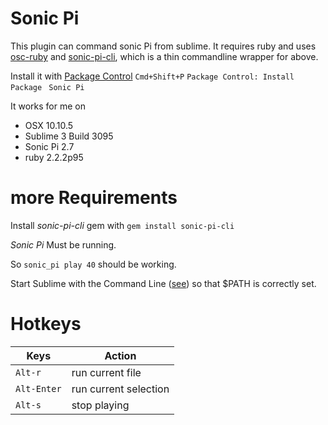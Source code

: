 # Sonic Pi
This plugin can command sonic Pi from sublime. It requires ruby and uses 
[osc-ruby](https://rubygems.org/gems/osc-ruby) and [sonic-pi-cli](https://rubygems.org/gems/sonic-pi-cli), 
which is a thin commandline wrapper for above.

Install it with [Package Control](https://packagecontrol.io/packages/Sonic%20Pi) `Cmd+Shift+P` `Package Control: Install Package `  `Sonic Pi`

It works for me on
* OSX 10.10.5 
* Sublime 3 Build 3095
* Sonic Pi 2.7
* ruby 2.2.2p95

# more Requirements 

Install _sonic-pi-cli_ gem with  `gem install sonic-pi-cli`

_Sonic Pi_ Must be running. 

So `sonic_pi play 40` should be working. 

Start Sublime with the Command Line ([see](http://ashleynolan.co.uk/blog/launching-sublime-from-the-terminal))
so that $PATH is correctly set.

# Hotkeys

|     Keys    |         Action        |
|-------------|-----------------------|
| `Alt-r`     | run current file      |
| `Alt-Enter` | run current selection |
| `Alt-s`     | stop playing          |
